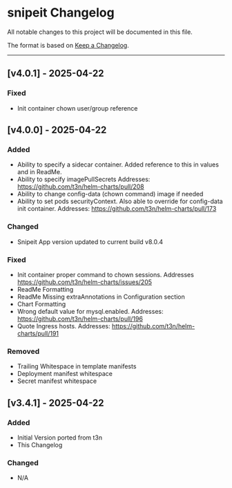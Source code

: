 # snipeit Changelog

All notable changes to this project will be documented in this file.

The format is based on [Keep a Changelog](https://keepachangelog.com/en/1.1.0/).

---

<!-- ## [vX.Y.Z] - UNRELEASED
### Highlights
### All Changes
- Added
- Updated
- Changed
- Fixed
- Deprecated
- Removed -->

## [v4.0.1] - 2025-04-22

### Fixed

- Init container chown user/group reference

## [v4.0.0] - 2025-04-22

### Added

- Ability to specify a sidecar container. Added reference to this in values and in ReadMe.
- Ability to specify imagePullSecrets Addresses: https://github.com/t3n/helm-charts/pull/208
- Ability to change config-data (chown command) image if needed
- Ability to set pods securityContext. Also able to override for config-data init container. Addresses: https://github.com/t3n/helm-charts/pull/173

### Changed

- Snipeit App version updated to current build v8.0.4

### Fixed

- Init container proper command to chown sessions. Addresses https://github.com/t3n/helm-charts/issues/205
- ReadMe Formatting
- ReadMe Missing extraAnnotations in Configuration section
- Chart Formatting
- Wrong default value for mysql.enabled. Addresses: https://github.com/t3n/helm-charts/pull/196
- Quote Ingress hosts. Addresses: https://github.com/t3n/helm-charts/pull/191

### Removed

- Trailing Whitespace in template manifests
- Deployment manifest whitespace
- Secret manifest whitespace

## [v3.4.1] - 2025-04-22

### Added

- Initial Version ported from t3n
- This Changelog

### Changed

- N/A